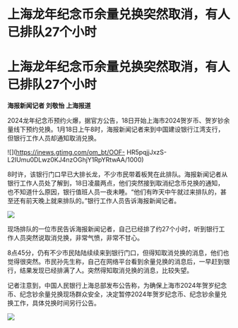 # 上海龙年纪念币余量兑换突然取消，有人已排队27个小时

# 上海龙年纪念币余量兑换突然取消，有人已排队27个小时

**海报新闻记者 刘敬怡 上海报道**

2024龙年纪念币预约火爆，据官方公告，18日开始上海市2024贺岁币、贺岁钞余量线下预约兑换。1月18日上午8时，海报新闻记者来到中国建设银行江湾支行，但银行工作人员却通知取消兑换。

![](https://inews.gtimg.com/om_bt/OOF-
HR5pqjjJxzS-L2IUmu0DLwz0KJ4nzOGhjY1RpYRtwAA/1000)

8时许，该银行门口早已大排长龙，不少市民带着板凳在此排队。海报新闻记者从银行工作人员处了解到，18日凌晨两点，他们突然接到取消纪念币兑换的通知，也不知道什么原因，银行值班人员一夜未睡。“他们有昨天中午就过来排队的，甚至还有前天晚上就来排队的。”银行工作人员告诉海报新闻记者。

![](https://inews.gtimg.com/om_bt/O3FEuc_TM5LxRq8dLEAIhdaoYYjX31GZ2se1yOiuwSj8cAA/1000)

现场排队的一位市民告诉海报新闻记者，自己已经排了约27个小时，听到银行工作人员突然说取消兑换，非常气愤，非常不甘心。

8点45分，仍有不少市民陆陆续续来到银行门口，但得知取消兑换的消息，他们也觉得很突然。市民孙先生称，自己在网络平台看到余量兑换的消息后，一早赶到银行，结果发现已经排满了人。突然得知取消兑换的消息，比较失望。

记者注意到，中国人民银行上海总部发布公告称，为确保上海市2024年贺岁纪念币、纪念钞余量兑换现场群众安全，决定暂停2024年贺岁纪念币、纪念钞余量兑换工作，具体兑换时间另行公告。

![](https://inews.gtimg.com/om_bt/O818a5TNuFbVQsvRcP8_HWjMqIFVM5Pi8GVMaO8SK17q8AA/1000)

